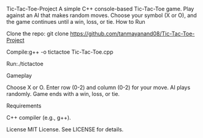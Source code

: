 Tic-Tac-Toe-Project
A simple C++ console-based Tic-Tac-Toe game. Play against an AI that makes random moves. Choose your symbol (X or O), and the game continues until a win, loss, or tie.
How to Run

Clone the repo:
git clone https://github.com/tanmayanand08/Tic-Tac-Toe-Project


Compile:g++ -o tictactoe Tic-Tac-Toe.cpp


Run:./tictactoe



Gameplay

Choose X or O.
Enter row (0-2) and column (0-2) for your move.
AI plays randomly.
Game ends with a win, loss, or tie.

Requirements

C++ compiler (e.g., g++).

License
MIT License. See LICENSE for details.

